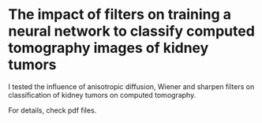 # The impact of filters on training a neural network to classify computed tomography images of kidney tumors

I tested the influence of anisotropic diffusion, Wiener and sharpen filters on classification of kidney tumors on computed tomography.

For details, check pdf files.
